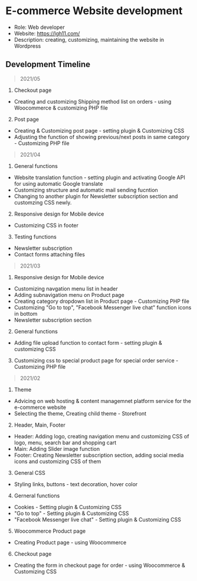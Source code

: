 # E-commerce Website development

- Role: Web developer <br>
- Website: https://lgh11.com/ <br>
- Description: creating, customizing, maintaining the website in Wordpress

## Development Timeline

> 2021/05
1. Checkout page
* Creating and customizing Shipping method list on orders - using Woocommerce & customizing PHP file
2. Post page
* Creating & Customizing post page - setting plugin & Customizing CSS
* Adjusting the function of showing previous/next posts in same category - Customizing PHP file  

> 2021/04
1. General functions
* Website translation function - setting plugin and activating Google API for using automatic Google translate
* Customizing structure and automatic mail sending fucntion
* Changing to another plugin for Newsletter subscription section and customzing CSS newly.
2. Responsive design for Mobile device
* Customizing CSS in footer
3. Testing functions 
* Newsletter subscription
* Contact forms attaching files

> 2021/03
1. Responsive design for Mobile device
* Customizing navgation menu list in header
* Adding subnavigation menu on Product page 
* Creating category dropdown list in Product page - Customizing PHP file
* Customizing "Go to top", "Facebook Messenger live chat" function icons in bottom
* Newsletter subscription section
2. General functions
* Adding file upload function to contact form - setting plugin & customizing CSS
3. Customizing css to special product page for special order service - Customizing PHP file

> 2021/02
1. Theme
* Advicing on web hosting & content managemnet platform service for the e-commerce website
* Selecting the theme, Creating child theme - Storefront
2. Header, Main, Footer
* Header: Adding logo, creating navigation menu and customizing CSS of logo, menu, search bar and shopping cart
* Main: Adding Slider image function
* Footer: Creating Newsletter subscription section, adding social media icons and customizing CSS of them
3. General CSS
* Styling links, buttons - text decoration, hover color
4. Gerneral functions
* Cookies - Setting plugin & Customizing CSS
* "Go to top" - Setting plugin & Customizing CSS
* "Facebook Messenger live chat" - Setting plugin & Customizing CSS
5. Woocommerce Product page
* Creating Product page - using Woocommerce
6. Checkout page
* Creating the form in checkout page for order - using Woocommerce & Customizing CSS

